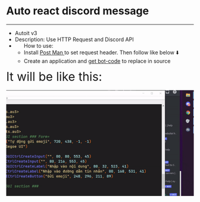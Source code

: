 

<h1>
	Auto react discord message
</h1>

<hr>
<ul>
	<li>
		Autoit v3
	</li>
	<li>
		Description: Use HTTP Request and Discord API
	</li>
	<li>
		<ul>
			How to use:
			<li>
				 Install <a href = "https://www.postman.com/" target="_blank"> Post Man </a> to set request header. Then follow like below ⬇️
			</li>
			<li>
				Create an application and <a href = "https://discord.com/developers/applications" target="_blank"> get bot-code</a> to replace in source
			</li>
		</ul>
	</li>
</ul>

<font size = "+3">It will be like this:</font>
<br><br>
<img src = "https://github.com/maoleng/media/blob/huuloc/auto_react_discord.gif?raw=true">
